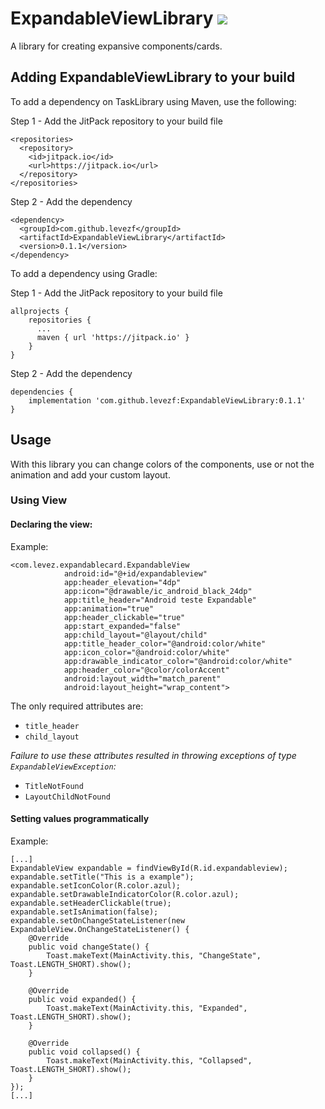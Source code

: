 # ExpandableViewLibrary  [![](https://jitpack.io/v/levezf/ExpandableViewLibrary.svg)](https://jitpack.io/#levezf/ExpandableViewLibrary)

A library for creating expansive components/cards.

## Adding ExpandableViewLibrary to your build

To add a dependency on TaskLibrary using Maven, use the following:

Step 1 - Add the JitPack repository to your build file
```
<repositories>
  <repository>
    <id>jitpack.io</id>
    <url>https://jitpack.io</url>
  </repository>
</repositories>
```
Step 2 - Add the dependency
```
<dependency>
  <groupId>com.github.levezf</groupId>
  <artifactId>ExpandableViewLibrary</artifactId>
  <version>0.1.1</version>
</dependency>
```
To add a dependency using Gradle:

Step 1 - Add the JitPack repository to your build file
```
allprojects {
    repositories {
      ...
      maven { url 'https://jitpack.io' }
    }
}
```
Step 2 - Add the dependency
```
dependencies {
    implementation 'com.github.levezf:ExpandableViewLibrary:0.1.1'
}
```
## Usage

With this library you can change colors of the components, use or not the animation and add your custom layout.

### Using View

#### Declaring the view:

Example:
```
<com.levez.expandablecard.ExpandableView
            android:id="@+id/expandableview"
            app:header_elevation="4dp"
            app:icon="@drawable/ic_android_black_24dp"
            app:title_header="Android teste Expandable"
            app:animation="true"
            app:header_clickable="true"
            app:start_expanded="false"
            app:child_layout="@layout/child"
            app:title_header_color="@android:color/white"
            app:icon_color="@android:color/white"
            app:drawable_indicator_color="@android:color/white"
            app:header_color="@color/colorAccent"
            android:layout_width="match_parent"
            android:layout_height="wrap_content">
```

The only required attributes are:
 * ```title_header```
 * ```child_layout```
 
 *Failure to use these attributes resulted in throwing exceptions of type ```ExpandableViewException```:*
 * ```TitleNotFound```
 * ```LayoutChildNotFound```

#### Setting values programmatically

Example:
```
[...]
ExpandableView expandable = findViewById(R.id.expandableview);
expandable.setTitle("This is a example");
expandable.setIconColor(R.color.azul);
expandable.setDrawableIndicatorColor(R.color.azul);
expandable.setHeaderClickable(true);
expandable.setIsAnimation(false);
expandable.setOnChangeStateListener(new ExpandableView.OnChangeStateListener() {
    @Override
    public void changeState() {
        Toast.makeText(MainActivity.this, "ChangeState", Toast.LENGTH_SHORT).show();
    }

    @Override
    public void expanded() {
        Toast.makeText(MainActivity.this, "Expanded", Toast.LENGTH_SHORT).show();
    }

    @Override
    public void collapsed() {
        Toast.makeText(MainActivity.this, "Collapsed", Toast.LENGTH_SHORT).show();
    }
});
[...]
```
